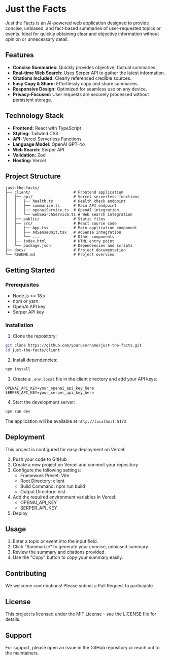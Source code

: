 # Just the Facts

Just the Facts is an AI-powered web application designed to provide concise, unbiased, and fact-based summaries of user-requested topics or events. Ideal for quickly obtaining clear and objective information without opinion or unnecessary detail.

## Features

- **Concise Summaries:** Quickly provides objective, factual summaries.
- **Real-time Web Search:** Uses Serper API to gather the latest information.
- **Citations Included:** Clearly referenced credible sources.
- **Easy Copy & Share:** Effortlessly copy and share summaries.
- **Responsive Design:** Optimized for seamless use on any device.
- **Privacy-Focused:** User requests are securely processed without persistent storage.

## Technology Stack

- **Frontend:** React with TypeScript
- **Styling:** Tailwind CSS
- **API:** Vercel Serverless Functions
- **Language Model:** OpenAI GPT-4o
- **Web Search:** Serper API
- **Validation:** Zod
- **Hosting:** Vercel

## Project Structure

```
just-the-facts/
├── client/                   # Frontend application
│   ├── api/                  # Vercel serverless functions
│   │   ├── health.ts         # Health check endpoint
│   │   ├── summarize.ts      # Main API endpoint
│   │   ├── openaiService.ts  # OpenAI integration
│   │   └── webSearchService.ts # Web search integration
│   ├── public/               # Static files
│   ├── src/                  # React source code
│   │   ├── App.tsx           # Main application component
│   │   ├── AdSenseUnit.tsx   # AdSense integration
│   │   └── ...               # Other components
│   ├── index.html            # HTML entry point
│   └── package.json          # Dependencies and scripts
├── docs/                     # Project documentation
└── README.md                 # Project overview
```

## Getting Started

### Prerequisites

- Node.js >= 18.x
- npm or yarn
- OpenAI API key
- Serper API key

### Installation

1. Clone the repository:
```bash
git clone https://github.com/yourusername/just-the-facts.git
cd just-the-facts/client
```

2. Install dependencies:
```bash
npm install
```

3. Create a `.env.local` file in the client directory and add your API keys:
```
OPENAI_API_KEY=your_openai_api_key_here
SERPER_API_KEY=your_serper_api_key_here
```

4. Start the development server:
```bash
npm run dev
```

The application will be available at `http://localhost:5173`

## Deployment

This project is configured for easy deployment on Vercel:

1. Push your code to GitHub
2. Create a new project on Vercel and connect your repository
3. Configure the following settings:
   - Framework Preset: Vite
   - Root Directory: client
   - Build Command: npm run build
   - Output Directory: dist
4. Add the required environment variables in Vercel:
   - OPENAI_API_KEY
   - SERPER_API_KEY
5. Deploy

## Usage

1. Enter a topic or event into the input field.
2. Click "Summarize" to generate your concise, unbiased summary.
3. Review the summary and citations provided.
4. Use the "Copy" button to copy your summary easily.

## Contributing

We welcome contributions! Please submit a Pull Request to participate.

## License

This project is licensed under the MIT License - see the LICENSE file for details.

## Support

For support, please open an issue in the GitHub repository or reach out to the maintainers.

